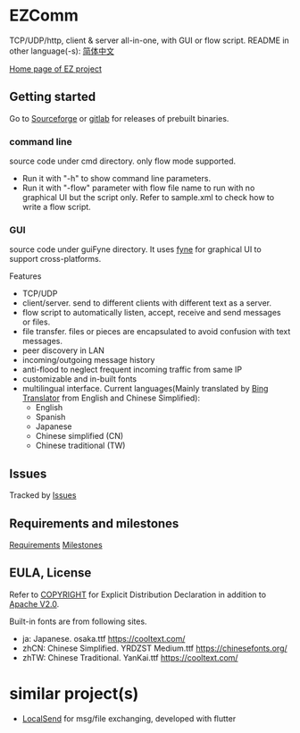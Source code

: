 # EZComm

TCP/UDP/http, client & server all-in-one, with GUI or flow script.
README in other language(-s): [简体中文](README_zhCN.md)

[Home page of EZ project](https://ezproject.sourceforge.io/)

## Getting started

Go to [Sourceforge](https://sourceforge.net/projects/ezproject/files/EZ%20Comm/) or [gitlab](https://gitlab.com/bon-ami/ezcomm/-/releases) for releases of prebuilt binaries.

### command line

source code under cmd directory. only flow mode supported.

 - Run it with "-h" to show command line parameters.
 - Run it with "-flow" parameter with flow file name to run with no graphical UI but the script only. Refer to sample.xml to check how to write a flow script.

### GUI

source code under guiFyne directory. It uses [fyne](https://fyne.io/) for graphical UI to support cross-platforms.

Features

 - TCP/UDP
 - client/server. send to different clients with different text as a server.
 - flow script to automatically listen, accept, receive and send messages or files.
 - file transfer. files or pieces are encapsulated to avoid confusion with text messages.
 - peer discovery in LAN
 - incoming/outgoing message history
 - anti-flood to neglect frequent incoming traffic from same IP
 - customizable and in-built fonts
 - multilingual interface. Current languages(Mainly translated by [Bing Translator](https://cn.bing.com/translator) from English and Chinese Simplified):
   - English
   - Spanish
   - Japanese
   - Chinese simplified (CN)
   - Chinese traditional (TW)

## Issues

Tracked by [Issues](https://gitlab.com/bon-ami/ezcomm/-/issues)

## Requirements and milestones

[Requirements](https://gitlab.com/bon-ami/ezcomm/-/requirements_management/requirements)
[Milestones](https://gitlab.com/bon-ami/ezcomm/-/milestones)

## EULA, License

Refer to [COPYRIGHT](COPYRIGHT) for Explicit Distribution Declaration in addition to [Apache V2.0](LICENSE-2.0.txt).

Built-in fonts are from following sites.

 - ja: Japanese. osaka.ttf https://cooltext.com/
 - zhCN: Chinese Simplified. YRDZST Medium.ttf https://chinesefonts.org/
 - zhTW: Chinese Traditional. YanKai.ttf https://cooltext.com/

# similar project(s)

- [LocalSend](https://localsend.org/#/) for msg/file exchanging, developed with flutter

